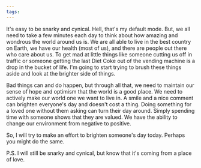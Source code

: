 ```yaml
---
tags: 
---
```


It's easy to be snarky and cynical. Hell, that's my default mode. But, we all need to take a few minutes each day to think about how amazing and wondrous the world around us is. We are all able to live in the best country on Earth, we have our health (most of us), and there are people out there who care about us. To get mad at little things like someone cutting us off in traffic or someone getting the last Diet Coke out of the vending machine is a drop in the bucket of life. I'm going to start trying to brush these things aside and look at the brighter side of things.

Bad things can and do happen, but through all that, we need to maintain our sense of hope and optimism that the world is a good place. We need to actively make our world one we want to live in. A smile and a nice comment can brighten everyone's day and doesn't cost a thing. Doing something for a loved one without them asking can turn their day around. Simply spending time with someone shows that they are valued. We have the ability to change our environment from negative to positive.

So, I will try to make an effort to brighten someone's day today. Perhaps you might do the same.

P.S. I will still be snarky and cynical, but know that it's coming from a place of love.
